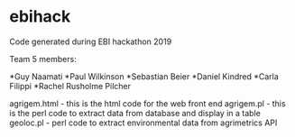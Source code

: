 # ebihack
Code generated during EBI hackathon 2019

Team 5 members:

*Guy Naamati
*Paul Wilkinson
*Sebastian Beier
*Daniel Kindred
*Carla Filippi
*Rachel Rusholme Pilcher


agrigem.html - this is the html code for the web front end
agrigem.pl - this is the perl code to extract data from database and display in a table
geoloc.pl - perl code to extract environmental data from agrimetrics API
